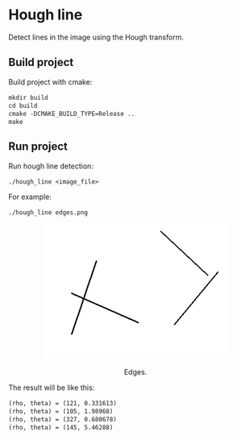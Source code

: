 # Hough line
Detect lines in the image using the Hough transform.

## Build project
Build project with cmake:
```
mkdir build
cd build
cmake -DCMAKE_BUILD_TYPE=Release ..
make
```

## Run project
Run hough line detection:
```
./hough_line <image_file>
```

For example:
```
./hough_line edges.png
```
<p align="center">
    <img src="build/edges.png" alt="Edges">
</p>

<p align="center">
    Edges.
</p>

The result will be like this:
```
(rho, theta) = (121, 0.331613)
(rho, theta) = (105, 1.98968)
(rho, theta) = (327, 0.680678)
(rho, theta) = (145, 5.46288)
```
